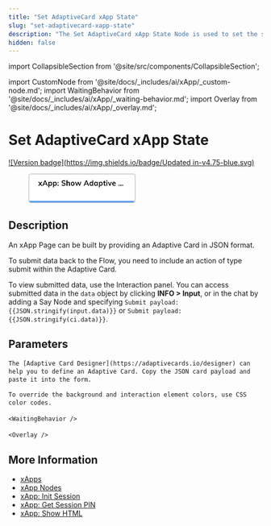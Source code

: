 ```yaml
---
title: "Set AdaptiveCard xApp State"
slug: "set-adaptivecard-xapp-state"
description: "The Set AdaptiveCard xApp State Node is used to set the state of an AdaptiveCard in an xApp."
hidden: false
---
```

import CollapsibleSection from '@site/src/components/CollapsibleSection';


import CustomNode from '@site/docs/_includes/ai/xApp/_custom-node.md';
import WaitingBehavior from '@site/docs/_includes/ai/xApp/_waiting-behavior.md';
import Overlay from '@site/docs/_includes/ai/xApp/_overlay.md';

# Set AdaptiveCard xApp State

[![Version badge](https://img.shields.io/badge/Updated in-v4.75-blue.svg)](../../../../release-notes/4.75.md)

<figure>
  <img class="image-center" src="../../../../../static/img/_assets/ai/resource/node-reference/xApp/set-AdaptiveCard-xApp-state.png" width="50%" />
</figure>

## Description

An xApp Page can be built by providing an Adaptive Card in JSON format.

To submit data back to the Flow, you need to include an action of type submit within the Adaptive Card.

To view submitted data, use the Interaction panel. You can access submitted data in the `data` object by clicking **INFO > Input**, or in the chat by adding a Say Node and specifying <code>Submit payload: &lcub;&lcub;JSON.stringify(input.data)&rcub;&rcub;</code> or <code>Submit payload: &lcub;&lcub;JSON.stringify(ci.data)&rcub;&rcub;</code>.

<CustomNode />

## Parameters

<CollapsibleSection title="AdaptiveCard Definition">

    The [Adaptive Card Designer](https://adaptivecards.io/designer) can help you to define an Adaptive Card. Copy the JSON card payload and paste it into the form.
    

</CollapsibleSection>


<CollapsibleSection title="Style Overrides">

    To override the background and interaction element colors, use CSS color codes.
    
    <WaitingBehavior />
    
    <Overlay />
    

</CollapsibleSection>


## More Information

- [xApps](../../../../xApps/overview.md)
- [xApp Nodes](overview.md)
- [xApp: Init Session](init-xApp-session.md)
- [xApp: Get Session PIN](get-xApp-session-PIN.md)
- [xApp: Show HTML](set-html-xApp-state.md)